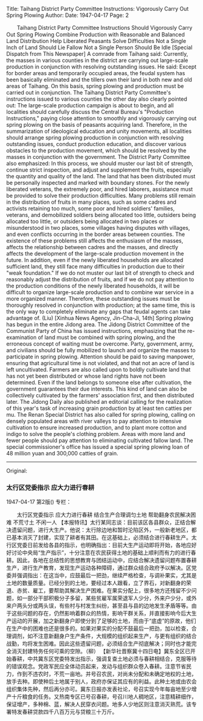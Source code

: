 Title: Taihang District Party Committee Instructions: Vigorously Carry Out Spring Plowing
Author:
Date: 1947-04-17
Page: 2

　　Taihang District Party Committee Instructions
    Should Vigorously Carry Out Spring Plowing
    Combine Production with Reasonable and Balanced Land Distribution
    Help Liberated Peasants Solve Difficulties
    Not a Single Inch of Land Should Lie Fallow
    Not a Single Person Should Be Idle
    [Special Dispatch from This Newspaper] A comrade from Taihang said: Currently, the masses in various counties in the district are carrying out large-scale production in conjunction with resolving outstanding issues. He said: Except for border areas and temporarily occupied areas, the feudal system has been basically eliminated and the tillers own their land in both new and old areas of Taihang. On this basis, spring plowing and production must be carried out in conjunction. The Taihang District Party Committee's instructions issued to various counties the other day also clearly pointed out: The large-scale production campaign is about to begin, and all localities should carefully discuss the Central Bureau's "Production Instructions," paying close attention to smoothly and vigorously carrying out spring plowing on the basis of peasants acquiring land. Therefore, in the summarization of ideological education and unity movements, all localities should arrange spring plowing production in conjunction with resolving outstanding issues, conduct production education, and discover various obstacles to the production movement, which should be resolved by the masses in conjunction with the government. The District Party Committee also emphasized: In this process, we should muster our last bit of strength, continue strict inspection, and adjust and supplement the fruits, especially the quantity and quality of the land. The land that has been distributed must be personally inspected and marked with boundary stones. For the newly liberated veterans, the extremely poor, and hired laborers, assistance must be provided to solve their production difficulties. Many problems still remain in the distribution of fruits in many places, such as some cadres and activists retaining too much, some poor and hired soldiers' families, veterans, and demobilized soldiers being allocated too little, outsiders being allocated too little, or outsiders being allocated in two places or misunderstood in two places, some villages having disputes with villages, and even conflicts occurring in the border areas between counties. The existence of these problems still affects the enthusiasm of the masses, affects the relationship between cadres and the masses, and directly affects the development of the large-scale production movement in the future. In addition, even if the newly liberated households are allocated sufficient land, they still face many difficulties in production due to their "weak foundation." If we do not muster our last bit of strength to check and reasonably adjust the distribution of fruits, and if we do not pay attention to the production conditions of the newly liberated households, it will be difficult to organize large-scale production and to combine war service in a more organized manner. Therefore, these outstanding issues must be thoroughly resolved in conjunction with production; at the same time, this is the only way to completely eliminate any gaps that feudal agents can take advantage of. (Liu)
    [Xinhua News Agency, Jin-Cha-Ji, 14th] Spring plowing has begun in the entire Jidong area. The Jidong District Committee of the Communist Party of China has issued instructions, emphasizing that the re-examination of land must be combined with spring plowing, and the erroneous concept of waiting must be overcome. Party, government, army, and civilians should be fully mobilized to launch and organize the masses to participate in spring plowing. Attention should be paid to saving manpower, ensuring that agricultural time is not violated, and that not an acre of land is left uncultivated. Farmers are also called upon to boldly cultivate land that has not yet been distributed or whose land rights have not been determined. Even if the land belongs to someone else after cultivation, the government guarantees their due interests. This kind of land can also be collectively cultivated by the farmers' association first, and then distributed later. The Jidong Daily also published an editorial calling for the realization of this year's task of increasing grain production by at least ten catties per mu. The Renan Special District has also called for spring plowing, calling on densely populated areas with river valleys to pay attention to intensive cultivation to ensure increased production, and to plant more cotton and indigo to solve the people's clothing problem. Areas with more land and fewer people should pay attention to eliminating cultivated fallow land. The special commissioner's office has issued a special spring plowing loan of 48 million yuan and 300,000 catties of grain.



<hr /> 

Original: 


### 太行区党委指示  应大力进行春耕

1947-04-17
第2版()
专栏：

　　太行区党委指示
    应大力进行春耕
    结合生产合理调匀土地
    帮助翻身农民解决困难
    不荒寸土
    不闲一人
    【本报特讯】太行某同志谈：目前该区各县群众，正结合解决遗留问题，进行大生产。他说：太行除边地和暂时沦陷区外，一般新老地区，都已基本消灭了封建，实现了耕者有其田。在这基础上，必须结合进行春耕生产。太行区党委日前发给各县的指示，也明确指出：目前大生产运动即将开始，各地应好好讨论中央局“生产指示”，十分注意在农民获得土地的基础上顺利而有力的进行春耕。因此，各地在总结性的思想教育与团结运动中，应结合解决遗留问题布置春耕生产，进行生产教育，发现生产运动各种障碍，通过群众结合政府予以解决。区党委并强调指出：在这当中，应鼓最后一把劲，继续严格检查，与调补果实，尤其是土地的数量质量。已经分到的土地，要经过本人跟看，立了界石，对新翻身的荣退、赤贫、雇工，要帮助其解决生产困难。在果实分配上，很多地方还残留不少问题，如一部分干部积极分子多留，某些贫雇军属荣退军人少分，外来户少分，或外来户两头分或两头误，有些村与村发生纠纷，甚至县与县的边地发生矛盾等等。由于这些问题的存在，仍然影响着群众的热情，影响干群关系，并直接影响今后大生产运动的开展，加之新翻身户即使分到了足够的土地，而由于“底虚”的原故，他们在生产中的困难也还是很多的。如果对果实的分配不鼓最后一把劲，加以检查，合理调剂，如不注意新翻身户生产条件，大规模的组织起来生产，与更有组织的结合战勤，均将发生困难。因此这些遗留问题，必须结合生产彻底解决；同时也才能完全消灭封建特务任何可乘的空隙。（柳）
    【新华社晋察冀十四日电】冀东全区已开始春耕，中共冀东区党委特发出指示，强调复查土地必须与春耕相结合，克服等待的错误观念。党政军民应全体动员起来，发动与组织群众卷入春耕。注意节省民力，作到不违农时，不荒一亩地。并号召农民，对尚未分配和未确定地权的土地，放手去种。即使种后土地属于别人，政府亦保证其应有的利益。此种土地或由农会组织集体先种，然后再分亦可。冀东日报亦发表社论，号召实现今年每亩地至少增产十斤粮食的任务。又热南专区已号召春耕，号召川地人稠地区，注意精耕细作，保证增产，多种棉、蓝，解决人民穿衣问题。地多人少地区则注意消灭熟荒。该专署特发春耕贷款四千八百万元与贷粮三十万斤。
